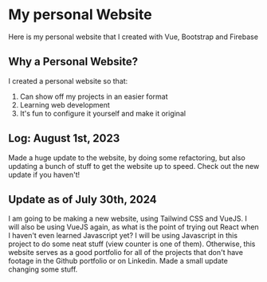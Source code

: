 # My personal Website
Here is my personal website that I created with Vue, Bootstrap and Firebase

## Why a Personal Website?

I created a personal website so that:
1. Can show off my projects in an easier format
2. Learning web development 
3. It's fun to configure it yourself and make it original


## Log: August 1st, 2023

Made a huge update to the website, by doing some refactoring, but also updating a bunch of stuff to get the website up to speed. Check out the new update if you haven't!  

## Update as of July 30th, 2024

I am going to be making a new website, using Tailwind CSS and VueJS.  I will also be using VueJS again, as what is the point of trying out React when I haven't even learned Javascript yet?  I will be using Javascript in this project to do some neat stuff (view counter is one of them).  Otherwise, this website serves as a good portfolio for all of the projects that don't have footage in the Github portfolio or on Linkedin.  Made a small update changing some stuff.

